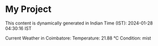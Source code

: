 # My Project

This content is dynamically generated in Indian Time (IST): 2024-01-28 04:30:16 IST


Current Weather in Coimbatore:
Temperature: 21.88 °C
Condition: mist

